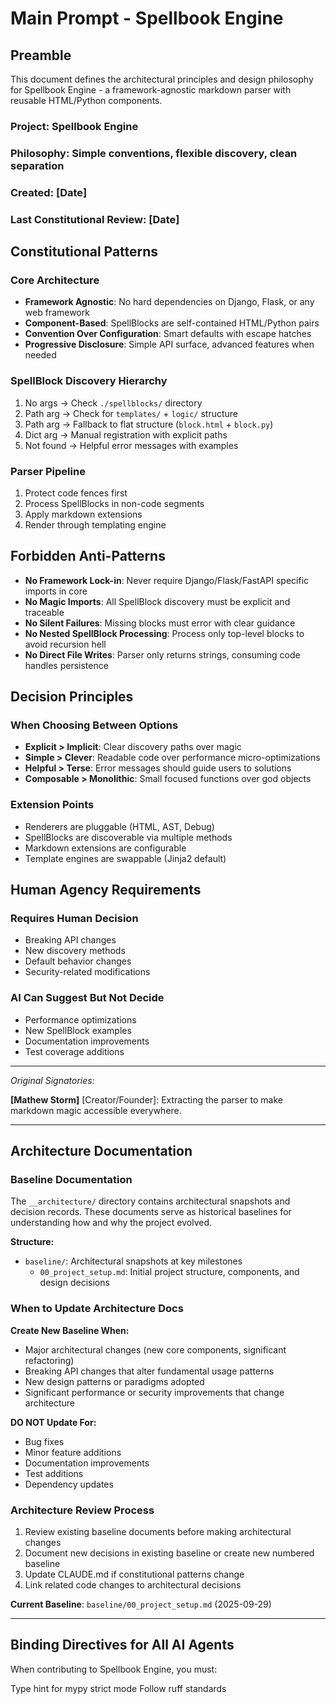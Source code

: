 # Main Prompt - Spellbook Engine

## Preamble
This document defines the architectural principles and design philosophy for Spellbook Engine - a framework-agnostic markdown parser with reusable HTML/Python components.

### Project: Spellbook Engine
### Philosophy: Simple conventions, flexible discovery, clean separation
### Created: [Date]
### Last Constitutional Review: [Date]

## Constitutional Patterns

### Core Architecture
- **Framework Agnostic**: No hard dependencies on Django, Flask, or any web framework
- **Component-Based**: SpellBlocks are self-contained HTML/Python pairs
- **Convention Over Configuration**: Smart defaults with escape hatches
- **Progressive Disclosure**: Simple API surface, advanced features when needed

### SpellBlock Discovery Hierarchy
1. No args → Check `./spellblocks/` directory
2. Path arg → Check for `templates/` + `logic/` structure
3. Path arg → Fallback to flat structure (`block.html` + `block.py`)
4. Dict arg → Manual registration with explicit paths
5. Not found → Helpful error messages with examples

### Parser Pipeline
1. Protect code fences first
2. Process SpellBlocks in non-code segments
3. Apply markdown extensions
4. Render through templating engine

## Forbidden Anti-Patterns

- **No Framework Lock-in**: Never require Django/Flask/FastAPI specific imports in core
- **No Magic Imports**: All SpellBlock discovery must be explicit and traceable
- **No Silent Failures**: Missing blocks must error with clear guidance
- **No Nested SpellBlock Processing**: Process only top-level blocks to avoid recursion hell
- **No Direct File Writes**: Parser only returns strings, consuming code handles persistence

## Decision Principles

### When Choosing Between Options
- **Explicit > Implicit**: Clear discovery paths over magic
- **Simple > Clever**: Readable code over performance micro-optimizations
- **Helpful > Terse**: Error messages should guide users to solutions
- **Composable > Monolithic**: Small focused functions over god objects

### Extension Points
- Renderers are pluggable (HTML, AST, Debug)
- SpellBlocks are discoverable via multiple methods
- Markdown extensions are configurable
- Template engines are swappable (Jinja2 default)

## Human Agency Requirements

### Requires Human Decision
- Breaking API changes
- New discovery methods
- Default behavior changes
- Security-related modifications

### AI Can Suggest But Not Decide
- Performance optimizations
- New SpellBlock examples
- Documentation improvements
- Test coverage additions

---

*Original Signatories:*

**[Mathew Storm]** [Creator/Founder]: Extracting the parser to make markdown magic accessible everywhere.

---

## Architecture Documentation

### Baseline Documentation
The `__architecture/` directory contains architectural snapshots and decision records. These documents serve as historical baselines for understanding how and why the project evolved.

**Structure:**
- `baseline/`: Architectural snapshots at key milestones
  - `00_project_setup.md`: Initial project structure, components, and design decisions

### When to Update Architecture Docs

**Create New Baseline When:**
- Major architectural changes (new core components, significant refactoring)
- Breaking API changes that alter fundamental usage patterns
- New design patterns or paradigms adopted
- Significant performance or security improvements that change architecture

**DO NOT Update For:**
- Bug fixes
- Minor feature additions
- Documentation improvements
- Test additions
- Dependency updates

### Architecture Review Process
1. Review existing baseline documents before making architectural changes
2. Document new decisions in existing baseline or create new numbered baseline
3. Update CLAUDE.md if constitutional patterns change
4. Link related code changes to architectural decisions

**Current Baseline**: `baseline/00_project_setup.md` (2025-09-29)

---

## Binding Directives for All AI Agents

When contributing to Spellbook Engine, you must:

Type hint for mypy strict mode
Follow ruff standards
